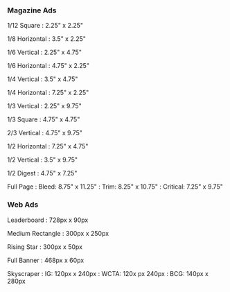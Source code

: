 ### Magazine Ads

1/12 Square
: 2.25" x 2.25"

1/8 Horizontal
: 3.5" x 2.25"

1/6 Vertical
: 2.25" x 4.75"

1/6 Horizontal
: 4.75" x 2.25"

1/4 Vertical
: 3.5" x 4.75"

1/4 Horizontal
: 7.25" x 2.25"

1/3 Vertical
: 2.25" x 9.75"

1/3 Square
: 4.75" x 4.75"

2/3 Vertical
: 4.75" x 9.75"

1/2 Horizontal
: 7.25" x 4.75"

1/2 Vertical
: 3.5" x 9.75"

1/2 Digest
: 4.75" x 7.25"

Full Page
: Bleed: 8.75" x 11.25"
: Trim: 8.25" x 10.75"
: Critical: 7.25" x 9.75"

### Web Ads

Leaderboard
: 728px x 90px

Medium Rectangle
: 300px x 250px

Rising Star
: 300px x 50px

Full Banner
: 468px x 60px

Skyscraper
: IG: 120px x 240px
: WCTA: 120x px 240px
: BCG: 140px x 280px